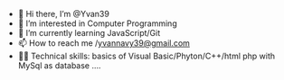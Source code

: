 - 👋 Hi there, I’m @Yvan39
- 👀 I’m interested in Computer Programming
- 🌱 I’m currently learning JavaScript/Git
- 📫 How to reach me /yvannavy39@gmail.com
- 👨‍💻 Technical skills: basics of Visual Basic/Phyton/C++/html php with MySql as database ....
<!---
Yvan39/Yvan39 is a ✨ special ✨ repository because its `README.md` (this file) appears on your GitHub profile.
You can click the Preview link to take a look at your changes.
--->
